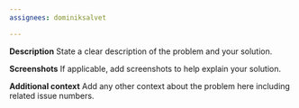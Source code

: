 ```yaml
---
assignees: dominiksalvet

---
```


**Description**
State a clear description of the problem and your solution.

**Screenshots**
If applicable, add screenshots to help explain your solution.

**Additional context**
Add any other context about the problem here including related issue numbers.
